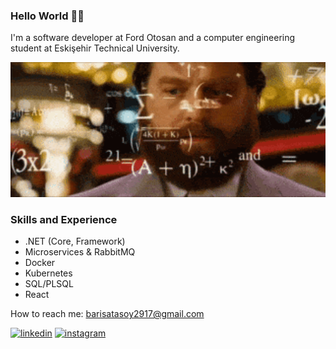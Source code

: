 ### Hello World 👋🏽

I'm a software developer at Ford Otosan and a computer engineering student at Eskişehir Technical University.
<p align="center">
  <img width="800" src="https://github.com/the-atasoy/the-atasoy/blob/main/git.gif">
</p>

 ### Skills and Experience
* .NET (Core, Framework)
* Microservices & RabbitMQ
* Docker
* Kubernetes
* SQL/PLSQL
* React

How to reach me: barisatasoy2917@gmail.com 


[<img src='https://cdn.jsdelivr.net/npm/simple-icons@3.0.1/icons/linkedin.svg' alt='linkedin' height='40'>](https://www.linkedin.com/in/barış-atasoy-65b166258//)  [<img src='https://cdn.jsdelivr.net/npm/simple-icons@3.0.1/icons/instagram.svg' alt='instagram' height='40'>](https://www.instagram.com/the_atasoy/)  

